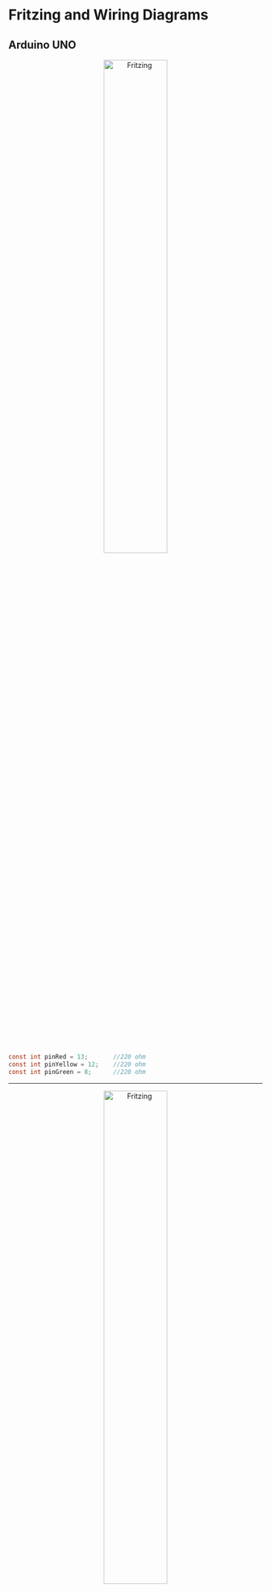 # Fritzing and Wiring Diagrams

## Arduino UNO

<div>
<p align="center">
  <a href="https://becklog.github.io/digitallab-hshl/tasks/1">
    <img src="https://raw.githubusercontent.com/becklog/digitallab-hshl/main/docs/wiring_diagrams/UNO-Simple-RGB-LED.png" alt="Fritzing" style="width: 50%;">
  </a>
</p>
</div>

```C
const int pinRed = 13;       //220 ohm 
const int pinYellow = 12;    //220 ohm
const int pinGreen = 8;      //220 ohm
```

---

<div>
<p align="center">
  <a href="https://becklog.github.io/digitallab-hshl/tasks/1">
    <img src="https://raw.githubusercontent.com/becklog/digitallab-hshl/main/docs/wiring_diagrams/UNO-DHT11-Temperature_Humidity.png" alt="Fritzing" style="width: 50%;">
  </a>
</p>
</div>

```C
const int dht = 2; // signal
```

---

<div>
<p align="center">
  <a href="https://becklog.github.io/digitallab-hshl/tasks/1">
    <img src="https://raw.githubusercontent.com/becklog/digitallab-hshl/main/docs/wiring_diagrams/UNO-Ultrasonic-Distance.png" alt="Fritzing" style="width: 50%;">
  </a>
</p>
</div>


```C
const int ultrasonic_trigger = 6;
const int ultrasonic_echo = 5; 
```

---

<div>
<p align="center">
  <a href="https://becklog.github.io/digitallab-hshl/tasks/1">
    <img src="https://raw.githubusercontent.com/becklog/digitallab-hshl/main/docs/wiring_diagrams/UNO-Servo-Motor.png" alt="Fritzing" style="width: 50%;">
  </a>
</p>
</div>

```C
const int servo_pin = 9;
```
---

<div>
<p align="center">
  <a href="https://becklog.github.io/digitallab-hshl/tasks/1">
    <img src="https://raw.githubusercontent.com/becklog/digitallab-hshl/main/docs/wiring_diagrams/UNO-LCD-Display.png" alt="Fritzing" style="width: 50%;">
  </a>
</p>
</div>

---


```C
const int lcd_scl = A4;
const int lcd_sda = A5
```

<div>
<p align="center">
  <a href="https://becklog.github.io/digitallab-hshl/tasks/1">
    <img src="https://raw.githubusercontent.com/becklog/digitallab-hshl/main/docs/wiring_diagrams/UNO-ColorSensor.png" alt="Fritzing" style="width: 50%;">
  </a>
</p>
</div>

```C
// UNO-2
const int out = 2;
const int s2 = 4;
const int s3 = 3;
const int s1 = 5;
const int s0 = 6;
```

---
---

## Arduino MEGA
<div>
<p align="center">
  <a href="https://becklog.github.io/digitallab-hshl/tasks/1">
    <img src="https://raw.githubusercontent.com/becklog/digitallab-hshl/main/docs/wiring_diagrams/MEGA_7-segment.png" alt="Fritzing" style="width: 50%;">
  </a>
</p>
  
```C
// MEGA-1
const int segmentPins[] = {2, 3, 4, 5, 6, 7, 8};   // For segments A-G
const int displayPins[] = {9, 10, 11, 12};         // For the 4 displays
```

```C
// MEGA-X
// optional  MAX7219 LED controller
#include <LedControl.h>

// Parameters: (DataIn, CLK, LOAD, number of devices)
LedControl lc=LedControl(11,13,10,1);

void setup() {
  lc.shutdown(0,false);       // Wake up displays
  lc.setIntensity(0,8);       // Set brightness level (0 is min, 15 is max)
  lc.clearDisplay(0);         // Clear display register
}

void loop() {
  // Your code to control the matrix here
}

```


---

<div>
<p align="center">
  <a href="https://becklog.github.io/digitallab-hshl/tasks/1">
    <img src="https://raw.githubusercontent.com/becklog/digitallab-hshl/main/docs/wiring_diagrams/MEGA_8x8_LED-matrices.png" alt="Fritzing" style="width: 50%;">
  </a>
</p>
</div>

```C
// First 8x8 matrix
#define C8 52
#define C7 50
#define R2 48
#define C1 46
#define R4 44
#define C6 42
#define C4 40
#define R1 38

#define R3 39
#define R6 41
#define C5 43
#define R8 45
#define C3 47
#define C2 49
#define R7 51
#define R5 53

// Second 8x8 matrix

#define C8 37
#define C7 35
#define R2 33
#define C1 34
#define R4 32
#define C6 30
#define C4 28
#define R1 26

#define R3 14
#define R6 15
#define C5 16
#define R8 17
#define C3 18
#define C2 19
#define R7 22
#define R5 24

void setup() {
   pinMode(R1, OUTPUT);
   pinMode(R2, OUTPUT);
   pinMode(R3, OUTPUT);
   pinMode(R4, OUTPUT);
   pinMode(R5, OUTPUT);
   pinMode(R6, OUTPUT);
   pinMode(R7, OUTPUT);
   pinMode(R8, OUTPUT);
   pinMode(C1, OUTPUT);
   pinMode(C2, OUTPUT);
   pinMode(C3, OUTPUT);
   pinMode(C4, OUTPUT);
   pinMode(C5, OUTPUT);
   pinMode(C6, OUTPUT);
   pinMode(C7, OUTPUT);
   pinMode(C8, OUTPUT);

// Turning all the LEDs off at the start of the sketch
  digitalWrite(R1,HIGH);
  digitalWrite(R2,HIGH);
  digitalWrite(R3,HIGH);
  digitalWrite(R4,HIGH);
  digitalWrite(R5,HIGH);
  digitalWrite(R6,HIGH);
  digitalWrite(R7,HIGH);
  digitalWrite(R8,HIGH);
  digitalWrite(C1,LOW);
  digitalWrite(C2,LOW);
  digitalWrite(C3,LOW);
  digitalWrite(C4,LOW);
  digitalWrite(C5,LOW);
  digitalWrite(C6,LOW);
  digitalWrite(C7,LOW);
  digitalWrite(C8,LOW);
}
```

```C
// Alternative Declaration for One:

// Pin assignments organized in arrays
int rows[] = {26, 33, 14, 32, 24, 15, 22, 17}; // R1, R2, R3, R4, R5, R6, R7, R8
int cols[] = {34, 19, 18, 28, 16, 30, 35, 37}; // C1, C2, C3, C4, C5, C6, C7, C8

void setup() {
  // Initialize row pins
  for (int i = 0; i < sizeof(rows)/sizeof(rows[0]); i++) {
    pinMode(rows[i], OUTPUT);
    digitalWrite(rows[i], HIGH); // Assuming HIGH turns LEDs off
  }

  // Initialize column pins
  for (int i = 0; i < sizeof(cols)/sizeof(cols[0]); i++) {
    pinMode(cols[i], OUTPUT);
    digitalWrite(cols[i], LOW); // Assuming LOW turns LEDs off
  }
}

```
--- 


